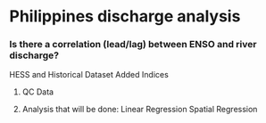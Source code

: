 # Philippines discharge analysis

### Is there a correlation (lead/lag) between ENSO and river discharge? 

HESS and Historical Dataset
Added Indices
1) QC Data 

2) Analysis that will be done: 
Linear Regression
Spatial Regression
